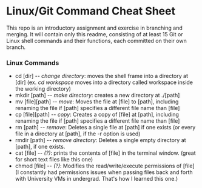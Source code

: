 # Linux/Git Command Cheat Sheet

This repo is an introductory assignment and exercise in branching and merging. It will contain only this readme, consisting of at least 15 Git or Linux shell commands and their functions, each committed on their own branch.

### Linux Commands

* cd [dir] -- *change directory*: moves the shell frame into a directory at [dir] \(ex. *cd workspace* moves into a directory called workspace inside the working directory\)
* mkdir [path] -- *make directory*: creates a new directory at ./[path]
* mv [file][path] -- *move*: Moves the file at [file] to [path], including renaming the file if [path] specifies a different file name than [file]
* cp [file][path] -- *copy*: Creates a copy of [file] at [path], including renaming the file if [path] specifies a different file name than [file]
* rm [path] -- *remove*: Deletes a single file at [path] if one exists \(or every file in a directory at [path], if the -r option is used\)
* rmdir [path] -- *remove directory*: Deletes a single empty directory at [path], if one exists.
* cat [file] -- *\(?\)*: prints the contents of [file] in the terminal window. \(great for short text files like this one\)
* chmod [file] -- *\(?\)*: Modifies the read/write/execute permissions of [file] \(I constantly had permissions issues when passing files back and forth with University VMs in undergrad. That's how I learned this one.\)

